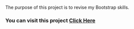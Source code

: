 The purpose of this project is to revise my Bootstrap skills.
### You can visit this project [Click Here](http://example.com/)
